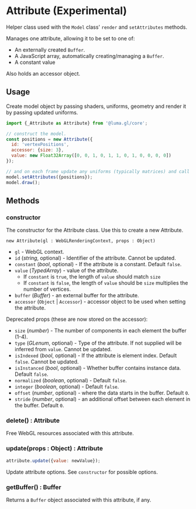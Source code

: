 # Attribute (Experimental)

Helper class used with the `Model` class' `render` and `setAttributes` methods.

Manages one attribute, allowing it to be set to one of:
* An externally created `Buffer`.
* A JavaScript array, automatically creating/managing a `Buffer`.
* A constant value

Also holds an accessor object.

## Usage

Create model object by passing shaders, uniforms, geometry and render it by passing updated uniforms.

```js
import {_Attribute as Attribute} from '@luma.gl/core';
```

```js
// construct the model.
const positions = new Attribute({
  id: 'vertexPositions',
  accessor: {size: 3},
  value: new Float32Array([0, 0, 1, 0, 1, 1, 0, 1, 0, 0, 0, 0])
});

// and on each frame update any uniforms (typically matrices) and call render.
model.setAttributes({positions});
model.draw();
```

## Methods

### constructor

The constructor for the Attribute class. Use this to create a new Attribute.

`new Attribute(gl : WebGLRenderingContext, props : Object)`

* `gl` - WebGL context.
* `id` (*string*, optional) - Identifier of the attribute. Cannot be updated.
* `constant` (*bool*, optional) - If the attribute is a constant. Default `false`.
* `value` (*TypedArray*) - value of the attribute.
    - If `constant` is `true`, the length of `value` should match `size`
    - If `constant` is `false`, the length of `value` should be `size` multiplies the number of vertices.
* `buffer` (*Buffer*) - an external buffer for the attribute.
* `accessor` (`Object` | `Accessor`) - accessor object to be used when setting the attribute.

Deprecated props (these are now stored on the accessor):
* `size` (*number*) - The number of components in each element the buffer (1-4).
* `type` (*GLenum*, optional) - Type of the attribute. If not supplied will be inferred from `value`. Cannot be updated.
* `isIndexed` (*bool*, optional) - If the attribute is element index. Default `false`. Cannot be updated.
* `isInstanced` (*bool*, optional) - Whether buffer contains instance data. Default `false`.
* `normalized` (*boolean*, optional) - Default `false`.
* `integer` (*boolean*, optional) - Default `false`.
* `offset` (*number*, optional) - where the data starts in the buffer. Default `0`.
* `stride` (*number*, optional) - an additional offset between each element in the buffer. Default `0`.


### delete() : Attribute

Free WebGL resources associated with this attribute.


### update(props : Object) : Attribute

```js
attribute.update({value: newValue});
```

Update attribute options. See `constructor` for possible options.


### getBuffer() : Buffer

Returns a `Buffer` object associated with this attribute, if any.
